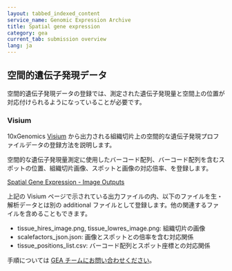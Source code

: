 ```yaml
---
layout: tabbed_indexed_content
service_name: Genomic Expression Archive
title: Spatial gene expression
category: gea
current_tab: submission overview
lang: ja
---
```


## 空間的遺伝子発現データ

空間的遺伝子発現データの登録では、測定された遺伝子発現量と空間上の位置が対応付けられるようになっていることが必要です。

### Visium

10xGenomics [Visium](https://www.10xgenomics.com/jp/products/spatial-gene-expression) 
から出力される組織切片上の空間的な遺伝子発現プロファイルデータの登録方法を説明します。

空間的な遺伝子発現量測定に使用したバーコード配列、バーコード配列を含むスポットの位置、組織切片画像、スポットと画像の対応倍率、を登録します。    

[Spatial Gene Expression - Image Outputs](https://support.10xgenomics.com/spatial-gene-expression/software/pipelines/latest/output/images)

上記の Visium ページで示されている出力ファイルの内、以下のファイルを生・解析データとは別の additional ファイルとして登録します。他の関連するファイルを含めることもできます。

* tissue_hires_image.png, tissue_lowres_image.png: 組織切片の画像
* scalefactors_json.json: 画像とスポットとの倍率を含む対応関係
* tissue_positions_list.csv: バーコード配列とスポット座標との対応関係

手順については [GEA チームにお問い合わせください](/contact-ddbj.html)。